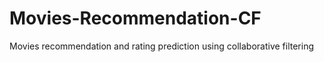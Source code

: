 # Movies-Recommendation-CF
Movies recommendation and rating prediction using collaborative filtering 
